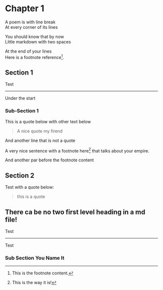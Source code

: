 # Chapter 1

A poem is with line break  
At every corner of its lines

You should know that by now  
Little markdown with two spaces

At the end of your lines  
Here is a footnote reference[^1].

[^1]: This is the footnote content.

## Section 1

Test

***

Under the start

### Sub-Section 1

This is a quote below with other text below

> A nice quote my firend

And another line that is not a quote

A very nice sentence with a footnote here[^this] that talks about your empire.

And another par before the footnote content

[^this]: This is the way it is!

## Section 2

Test with a quote below: 

> this is a quote

## There ca be no two first level heading in a md file!

Test

***

Test

### Sub Section You Name It



